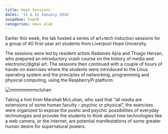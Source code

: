 ```yaml
---
title: Hope Sessions
dates: '11 & 12 January 2016'
swipebox: hope0
categories: news alab
---
```

Earlier this week, the lab hosted a series of art+tech induction sessions for a group of 40 first-year art students from Liverpool Hope University.

The sessions were led by resident artists Radamés Ajna and Thiago Hersan, who prepared an introductory crash course on the history of media and electronic/digital art. The sessions then continued with a couple of hours of hands-on exercises where the students were introduced to the Linux operating system and the principles of networking, programming and physical computing, using the RaspberryPi platform.

<img class="alignleft" src="{{ site.baseurl }}/assets/posts/hope-sessions/mm.gif" alt="mmmmmmmcluhan" />

<br clear="all" />
  
Taking a hint from Marshall McLuhan, who said that &#8220;all media are extensions of some human faculty &#8211; psychic or physical&#8221;, the exercises were organized to expose the poetic and psychic possibilities of everyday technologies and provoke the students to think about how technologies like a web camera, or the internet, are potential manifestations of some greater human desire for supernatural powers.
